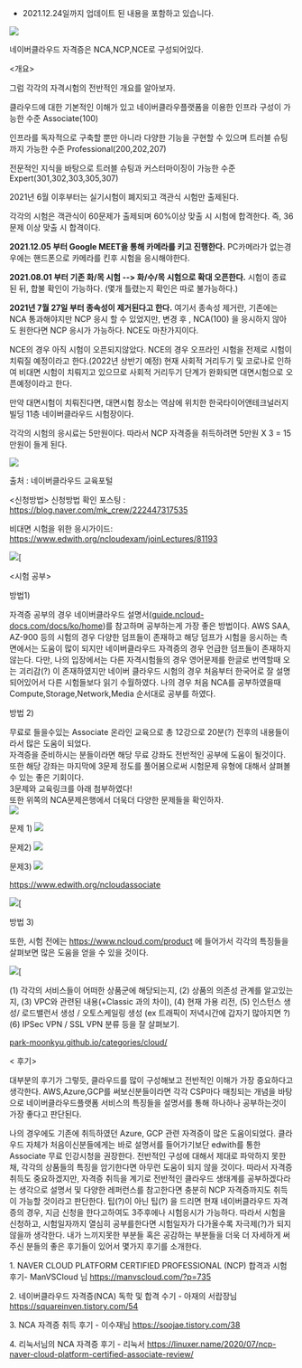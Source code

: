 * 2021.12.24일까지 업데이트 된 내용을 포함하고 있습니다.

![](https://postfiles.pstatic.net/MjAyMTA4MTNfNzEg/MDAxNjI4ODUxNDg4NTkz.aZ04p7bfFMllWTyRMJiTnOYVs-F3FAAINJxCj2Ee6E8g.zEXK5gVMwhH_xvEjLD3eLSBXCWayai7SQWpdv2Vc8AEg.PNG.mk_crew/a.png?type=w966)

네이버클라우드 자격증은 NCA,NCP,NCE로 구성되어있다.

<개요>

그럼 각각의 자격시험의 전반적인 개요를 알아보자.

클라우드에 대한 기본적인 이해가 있고 네이버클라우플랫폼을 이용한 인프라 구성이 가능한 수준
Associate(100)

인프라를 독자적으로 구축할 뿐만 아니라 다양한 기능을 구현할 수 있으며 트러블 슈팅까지 가능한 수준
Professional(200,202,207)

전문적인 지식을 바탕으로 트러블 슈팅과 커스터마이징이 가능한 수준
Expert(301,302,303,305,307)

2021년 6월 이후부터는
실기시험이 폐지되고 객관식 시험만 출제된다.

각각의 시험은 객관식이 60문제가 출제되며 60%이상 맞출 시 시험에 합격한다.
즉, 36문제 이상 맞출 시 합격이다.


**2021.12.05 부터 Google MEET을 통해 카메라를 키고 진행한다.**
PC카메라가 없는경우에는 핸드폰으로 카메라를 킨후 시험을 응시해야한다.<br>

**2021.08.01 부터 기존 화/목 시험 --> 화/수/목 시험으로 확대 오픈한다.**
시험이 종료된 뒤, 합불 확인이 가능하다. (몇개 틀렸는지 확인은 따로 불가능하다.)

**2021년 7월 27일 부터 종속성이 제거된다고 한다.**
여기서 종속성 제거란,
기존에는 NCA 통과해야지만 NCP 응시 할 수 있었지만,
변경 후 , NCA(100) 을 응시하지 않아도 원한다면 NCP 응시가 가능하다. NCE도 마찬가지이다.

NCE의 경우 아직 시험이 오픈되지않았다.
NCE의 경우 오프라인 시험을 전제로 시험이 치뤄질 예정이라고 한다.(2022년 상반기 예정)
현재 사회적 거리두기 및 코로나로 인하여 비대면 시험이 치뤄지고 있으므로 사회적 거리두기 단계가 완화되면 대면시험으로 오픈예정이라고 한다.

만약 대면시험이 치뤄진다면,
대면시험 장소는 역삼에 위치한 한국타이어앤테크널러지 빌딩 11층 네이버클라우드 시험장이다.

각각의 시험의 응시료는 5만원이다. 따라서 NCP 자격증을 취득하려면 5만원 X 3 = 15만원이 들게 된다.

![](https://postfiles.pstatic.net/MjAyMTA3MjdfMTcy/MDAxNjI3MzU4NjY1NjAw.zOpzjtw7YkbVZjFFRF02h3XBzD_FB__Mv9slGPOonVog.anEwbsYTeiKXFPzqqWyssWLEZMBe-ywnGShedqlBqrIg.PNG.mk_crew/image.png?type=w966)

출처 : 네이버클라우드 교육포털


<신청방법>
신청방법 확인 포스팅 : <https://blog.naver.com/mk_crew/222447317535>

비대면 시험을 위한 응시가이드:  <https://www.edwith.org/ncloudexam/joinLectures/81193>

[![](https://dthumb-phinf.pstatic.net/?src=%22https%3A%2F%2Fcphinf.pstatic.net%2Fmooc%2F20210129_11%2F1611882485441vXILM_JPEG%2Fimage.JPEG%22&type=ff500_300)](https://www.edwith.org/ncloudexam/joinLectures/81193)[

<시험 공부>

방법1)

자격증 공부의 경우 네이버클라우드 설명서([guide.ncloud-docs.com/docs/ko/home](https://guide.ncloud-docs.com/docs/ko/home))를 참고하며 공부하는게 가장 좋은 방법이다.
AWS SAA, AZ-900 등의 시험의 경우 다양한 덤프들이 존재하고 해당 덤프가 시험을 응시하는 측면에서는 도움이 많이 되지만 네이버클라우드 자격증의 경우 언급한 덤프들이 존재하지않는다.
다만, 나의 입장에서는 다른 자격시험들의 경우 영어문제를 한글로 번역할때 오는 괴리감(?) 이 존재하였지만
네이버 클라우드 시험의 경우 처음부터 한국어로 잘 설명되어있어서 다른 시험들보다 읽기 수월하였다.
나의 경우 처음 NCA를 공부하였을때 Compute,Storage,Network,Media 순서대로 공부를 하였다.

방법 2)

무료로 들을수있는 Associate 온라인 교육으로 총 12강으로 20분(?) 전후의 내용들이라서 많은 도움이 되었다.<br>
자격증을 준비하시는 분들이라면 해당 무료 강좌도 전반적인 공부에 도움이 될것이다. 또한 해당 강좌는 마지막에 3문제 정도를 풀어봄으로써 시험문제 유형에 대해서 살펴볼수 있는 좋은 기회이다.<br>
3문제와 교육링크를 아래 첨부하였다!<br>
또한 위쪽의 NCA문제은행에서 더욱더 다양한 문제들을 확인하자.<br>
![](https://postfiles.pstatic.net/MjAyMTA3MjdfMTg5/MDAxNjI3MzYxMDgwOTk5.GOqGoNDc2Yl1CTwNYQDNRYsnETJPlH-Xkpu_2_ME-Nog.HhHCXxC3yI_PDSKWZEIoOW9yUwAMG3bp2BpJqPvVpFIg.PNG.mk_crew/image.png?type=w966)

문제 1)
![](https://postfiles.pstatic.net/MjAyMTA3MjdfMjM0/MDAxNjI3MzYxMTQ5NTk3.W8sjHkOXZyTrBFZgJvGb2-bIEfPMMKGA-LeR8wU_4QIg.-QGfwsz2lGxl4jCqyD--M-SaHj7mKgRC4L1VSIj6na4g.PNG.mk_crew/image.png?type=w966)

문제2)
![](https://postfiles.pstatic.net/MjAyMTA3MjdfOTUg/MDAxNjI3MzYxMTgyMTky.blmVVxcFqG2FkfaaqLD3zoIyT4AzGWfqOmXoyfjSTGwg.aa5suMn9-VAvzq15j_mOL67TmKlPzmokojUMxmZZlisg.PNG.mk_crew/image.png?type=w966)

문제3)
![](https://postfiles.pstatic.net/MjAyMTA3MjdfMjA1/MDAxNjI3MzYxMjAyMDU0.2qriuV5C7Ta4xcHMRfvXhSpzhS7A6PIAtjL_-_ykkBcg.BYhUiLw6s8gcCanS1-1LfE8vHPLVziHR5oGm2Le-NJQg.PNG.mk_crew/image.png?type=w966)

<https://www.edwith.org/ncloudassociate>

[![](https://dthumb-phinf.pstatic.net/?src=%22https%3A%2F%2Fcphinf.pstatic.net%2Fmooc%2F20200318_145%2F1584507956433UYo5v_JPEG%2F1.JPG%22&type=ff500_300)](https://www.edwith.org/ncloudassociate)[

방법 3)

또한, 시험 전에는 <https://www.ncloud.com/product> 에 들어가서 각각의 특징들을 살펴보면 많은 도움을 얻을 수 있을 것이다.

[![](https://dthumb-phinf.pstatic.net/?src=%22https%3A%2F%2Fssl.pstatic.net%2Fstatic%2Fncp%2Fimg%2Fko%2Fmsg_logo_thumb.jpg%22&type=ff500_300)](https://www.ncloud.com/product)[




(1) 각각의 서비스들이 어떠한 상품군에 해당되는지,
(2) 상품의 의존성 관계를 알고있는지,
(3) VPC와 관련된 내용(+Classic 과의 차이),
(4) 현재 가용 리전,
(5) 인스턴스 생성/ 로드밸런서 생성 / 오토스케일링 생성 (ex 트래픽이 저녁시간에 갑자기 많아지면 ?)
(6) IPSec VPN / SSL VPN 분류
등을 잘 살펴보기.


[park-moonkyu.github.io/categories/cloud/](https://park-moonkyu.github.io/categories/cloud/)

< 후기>

대부분의 후기가 그렇듯, 클라우드를 많이 구성해보고 전반적인 이해가 가장 중요하다고 생각한다. AWS,Azure,GCP를 써보신분들이라면 각각 CSP마다 매칭되는 개념을 바탕으로 네이버클라우드플랫폼 서비스의 특징들을 설명서를 통해 하나하나 공부하는것이 가장 좋다고 판단된다.

나의 경우에도 기존에 취득하였던 Azure, GCP 관련 자격증이 많은 도움이되었다.
클라우드 자체가 처음이신분들에게는 바로 설명서를 들어가기보단 edwith를 통한 Associate 무료 인강시청을 권장한다.
전반적인 구성에 대해서 제대로 파악하지 못한 채, 각각의 상품들의 특징을 암기한다면 아무런 도움이 되지 않을 것이다.
따라서 자격증 취득도 중요하겠지만, 자격증 취득을 계기로 전반적인 클라우드 생태계를 공부하겠다라는 생각으로 설명서 및 다양한 레퍼런스를 참고한다면 충분히 NCP 자격증까지도 취득이 가능할 것이라고 판단한다.
팁(?)이 아닌 팁(?) 을 드리면 현재 네이버클라우드 자격증의 경우, 지금 신청을 한다고하여도 3주후에나 시험응시가 가능하다.
따라서 시험을 신청하고, 시험일자까지 열심히 공부를한다면 시험일자가 다가올수록 자극제(?)가 되지않을까 생각한다.
내가 느끼지못한 부분들 혹은 공감하는 부분들을 더욱 더 자세하게 써주신 분들의 좋은 후기들이 있어서 몇가지 후기를 소개한다.

1\. NAVER CLOUD PLATFORM CERTIFIED PROFESSIONAL (NCP) 합격과 시험 후기- ManVSCloud 님
<https://manvscloud.com/?p=735>

2\. 네이버클라우드 자격증(NCA) 독학 및 합격 수기 - 아재의 서랍장님
<https://squareinven.tistory.com/54>

3\. NCA 자격증 취득 후기 - 이수재님
<https://soojae.tistory.com/38>

4\. 리눅서님의 NCA 자격증 후기 - 리눅서
<https://linuxer.name/2020/07/ncp-naver-cloud-platform-certified-associate-review/>
